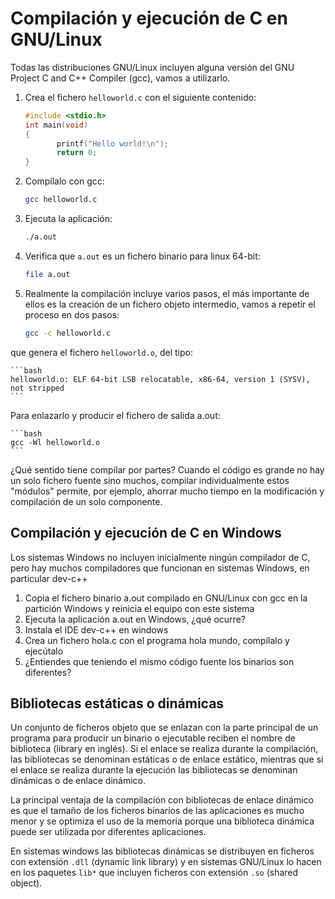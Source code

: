 # Compilación y ejecución de C en GNU/Linux

Todas las distribuciones GNU/Linux incluyen alguna versión del GNU Project C and C++ Compiler (gcc), vamos a utilizarlo.

1. Crea el fichero `helloworld.c` con el siguiente contenido:

	```c
	#include <stdio.h>
	int main(void) 
	{ 
           printf("Hello world!\n"); 
           return 0; 
	} 
	```

2. Compílalo con gcc:

   ```bash
   gcc helloworld.c
   ```

3. Ejecuta la aplicación:

	```bash
	./a.out
	```

4. Verifica que `a.out` es un fichero binario para linux 64-bit:

	```bash
	file a.out
	```

5. Realmente la compilación incluye varios pasos, el más importante de ellos es la creación de un fichero objeto intermedio, vamos a repetir el proceso en dos pasos:

	```bash
	gcc -c helloworld.c 
	```

que genera el fichero `helloworld.o`, del tipo:

	```bash
    helloworld.o: ELF 64-bit LSB relocatable, x86-64, version 1 (SYSV), not stripped
    ```

Para enlazarlo y producir el fichero de salida a.out:

	```bash
    gcc -Wl helloworld.o
    ```

¿Qué sentido tiene compilar por partes? Cuando el código es grande no hay un solo fichero fuente sino muchos, compilar individualmente estos "módulos" permite, por ejemplo, ahorrar mucho tiempo en la modificación y compilación de un solo componente.

## Compilación y ejecución de C en Windows

Los sistemas Windows no incluyen inicialmente ningún compilador de C, pero hay muchos compiladores que funcionan en sistemas Windows, en particular dev-c++

1. Copia el fichero binario a.out compilado en GNU/Linux con gcc en la partición Windows y reinicia el equipo con este sistema
2. Ejecuta la aplicación a.out en Windows, ¿qué ocurre?
3. Instala el IDE dev-c++ en windows
4. Crea un fichero hola.c con el programa hola mundo, compílalo y ejecútalo
5. ¿Entiendes que teniendo el mismo código fuente los binarios son diferentes?

## Bibliotecas estáticas o dinámicas

Un conjunto de ficheros objeto que se enlazan con la parte principal de un programa para producir un binario o ejecutable reciben el nombre de biblioteca (library en inglés). Si el enlace se realiza durante la compilación, las bibliotecas se denominan estáticas o de enlace estático, mientras que si el enlace se realiza durante la ejecución las bibliotecas se denominan dinámicas o de enlace dinámico.

La principal ventaja de la compilación con bibliotecas de enlace dinámico es que el tamaño de los ficheros binarios de las aplicaciones es mucho menor y se optimiza el uso de la memoria porque una biblioteca dinámica puede ser utilizada por diferentes aplicaciones.

En sistemas windows las bibliotecas dinámicas se distribuyen en ficheros con extensión `.dll` (dynamic link library) y en sistemas GNU/Linux lo hacen en los paquetes `lib*` que incluyen ficheros con extensión `.so` (shared object).



